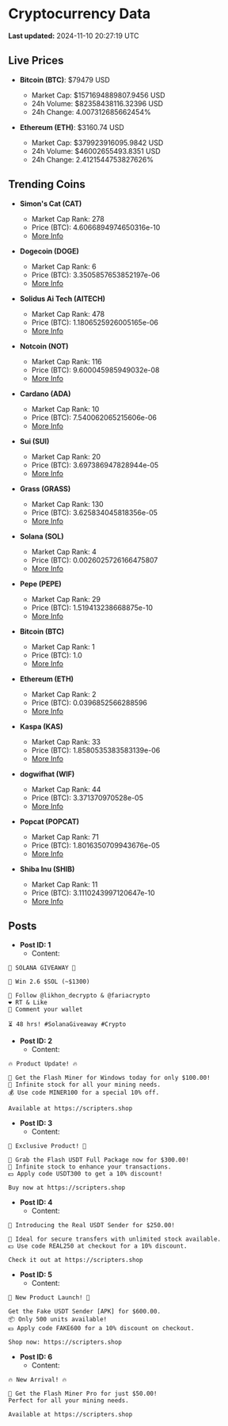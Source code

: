 # Cryptocurrency Data

**Last updated:** 2024-11-10 20:27:19 UTC

## Live Prices
- **Bitcoin (BTC)**: $79479 USD
  - Market Cap: $1571694889807.9456 USD
  - 24h Volume: $82358438116.32396 USD
  - 24h Change: 4.007312685662454%

- **Ethereum (ETH)**: $3160.74 USD
  - Market Cap: $379923916095.9842 USD
  - 24h Volume: $46002655493.8351 USD
  - 24h Change: 2.4121544753827626%

## Trending Coins
- **Simon's Cat (CAT)**
  - Market Cap Rank: 278
  - Price (BTC): 4.6066894974650316e-10
  - [More Info](https://www.coingecko.com/en/coins/simons-cat)

- **Dogecoin (DOGE)**
  - Market Cap Rank: 6
  - Price (BTC): 3.3505857653852197e-06
  - [More Info](https://www.coingecko.com/en/coins/dogecoin)

- **Solidus Ai Tech (AITECH)**
  - Market Cap Rank: 478
  - Price (BTC): 1.1806525926005165e-06
  - [More Info](https://www.coingecko.com/en/coins/solidus-ai-tech)

- **Notcoin (NOT)**
  - Market Cap Rank: 116
  - Price (BTC): 9.600045985949032e-08
  - [More Info](https://www.coingecko.com/en/coins/notcoin)

- **Cardano (ADA)**
  - Market Cap Rank: 10
  - Price (BTC): 7.540062065215606e-06
  - [More Info](https://www.coingecko.com/en/coins/cardano)

- **Sui (SUI)**
  - Market Cap Rank: 20
  - Price (BTC): 3.697386947828944e-05
  - [More Info](https://www.coingecko.com/en/coins/sui)

- **Grass (GRASS)**
  - Market Cap Rank: 130
  - Price (BTC): 3.625834045818356e-05
  - [More Info](https://www.coingecko.com/en/coins/grass)

- **Solana (SOL)**
  - Market Cap Rank: 4
  - Price (BTC): 0.0026025726166475807
  - [More Info](https://www.coingecko.com/en/coins/solana)

- **Pepe (PEPE)**
  - Market Cap Rank: 29
  - Price (BTC): 1.519413238668875e-10
  - [More Info](https://www.coingecko.com/en/coins/pepe)

- **Bitcoin (BTC)**
  - Market Cap Rank: 1
  - Price (BTC): 1.0
  - [More Info](https://www.coingecko.com/en/coins/bitcoin)

- **Ethereum (ETH)**
  - Market Cap Rank: 2
  - Price (BTC): 0.0396852566288596
  - [More Info](https://www.coingecko.com/en/coins/ethereum)

- **Kaspa (KAS)**
  - Market Cap Rank: 33
  - Price (BTC): 1.8580535383583139e-06
  - [More Info](https://www.coingecko.com/en/coins/kaspa)

- **dogwifhat (WIF)**
  - Market Cap Rank: 44
  - Price (BTC): 3.371370970528e-05
  - [More Info](https://www.coingecko.com/en/coins/dogwifhat)

- **Popcat (POPCAT)**
  - Market Cap Rank: 71
  - Price (BTC): 1.8016350709943676e-05
  - [More Info](https://www.coingecko.com/en/coins/popcat)

- **Shiba Inu (SHIB)**
  - Market Cap Rank: 11
  - Price (BTC): 3.1110243997120647e-10
  - [More Info](https://www.coingecko.com/en/coins/shiba-inu)

## Posts
- **Post ID: 1**
  - Content:
```
🚀 SOLANA GIVEAWAY 🚀

🎁 Win 2.6 $SOL (~$1300)

🤝 Follow @likhon_decrypto & @fariacrypto
❤️ RT & Like
💬 Comment your wallet

⏳ 48 hrs! #SolanaGiveaway #Crypto
```

- **Post ID: 2**
  - Content:
```
🔥 Product Update! 🔥

🚀 Get the Flash Miner for Windows today for only $100.00!
🔋 Infinite stock for all your mining needs.
💰 Use code MINER100 for a special 10% off.

Available at https://scripters.shop
```

- **Post ID: 3**
  - Content:
```
🎁 Exclusive Product! 🎁

💸 Grab the Flash USDT Full Package now for $300.00!
🎉 Infinite stock to enhance your transactions.
💵 Apply code USDT300 to get a 10% discount!

Buy now at https://scripters.shop
```

- **Post ID: 4**
  - Content:
```
💎 Introducing the Real USDT Sender for $250.00!

💼 Ideal for secure transfers with unlimited stock available.
💵 Use code REAL250 at checkout for a 10% discount.

Check it out at https://scripters.shop
```

- **Post ID: 5**
  - Content:
```
🚀 New Product Launch! 🚀

Get the Fake USDT Sender [APK] for $600.00.
📦 Only 500 units available!
💵 Apply code FAKE600 for a 10% discount on checkout.

Shop now: https://scripters.shop
```

- **Post ID: 6**
  - Content:
```
🔥 New Arrival! 🔥

💸 Get the Flash Miner Pro for just $50.00!
Perfect for all your mining needs.

Available at https://scripters.shop
```

